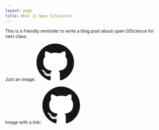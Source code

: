 ```yaml
---
layout: page
title: What is Open GiScience?
---
```


This is a friendly reminder to write a blog post about open GIScience for next class.

Just an image:
![GitHub Logo](assets/GitHub-Mark-120px-plus.png)

Image with a link:
[![GitHub Logo](assets/GitHub-Mark-120px-plus.png)](https://github.com/)
